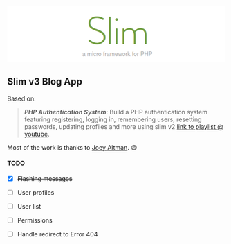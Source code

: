 ![Slim Framework Logo](slim-framework.png)
## Slim v3 Blog App

Based on:

> ***PHP Authentication System***:  Build a PHP authentication system featuring registering, logging in, remembering users, resetting passwords, updating profiles and more using slim v2 [link to playlist @ youtube](https://www.youtube.com/playlist?list=PLfdtiltiRHWGKUvioJly40RJZchSG2-34).

Most of the work is thanks to [Joey Altman](https://www.codecourse.com/@Hero). :smile:

#### TODO

- [x] ~~Flashing messages~~
- [ ] User profiles
- [ ] User list
- [ ] Permissions
- [ ] Handle redirect to Error 404

